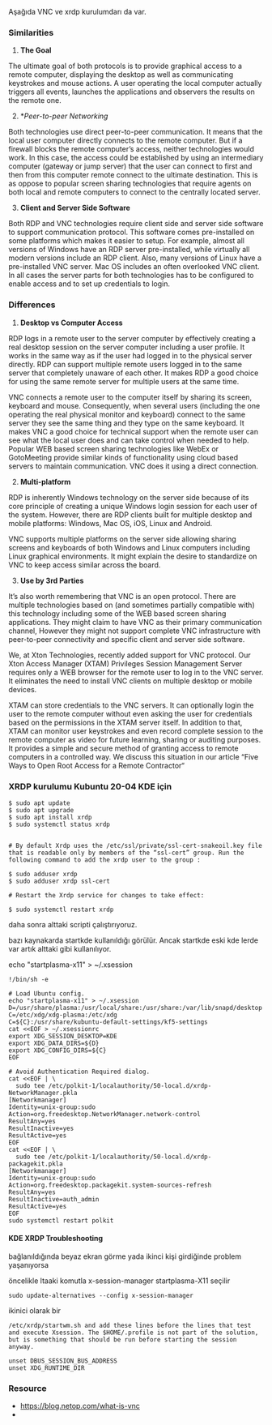  
Aşağıda VNC ve xrdp kurulumdarı da var. 

 
### Similarities

 
1. **The Goal**

The ultimate goal of both protocols is to provide graphical access to a remote computer, displaying the desktop as well as communicating keystrokes and mouse actions. A user operating the local computer actually triggers all events, launches the applications and observers the results on the remote one.

2. **Peer-to-peer Networking*

Both technologies use direct peer-to-peer communication. It means that the local user computer directly connects to the remote computer. But if a firewall blocks the remote computer’s access, neither technologies would work. In this case, the access could be established by using an intermediary computer (gateway or jump server) that the user can connect to first and then from this computer remote connect to the ultimate destination. This is as oppose to popular screen sharing technologies that require agents on both local and remote computers to connect to the centrally located server.

3. **Client and Server Side Software**

Both RDP and VNC technologies require client side and server side software to support communication protocol. This software comes pre-installed on some platforms which makes it easier to setup. For example, almost all versions of Windows have an RDP server pre-installed, while virtually all modern versions include an RDP client. Also, many versions of Linux have a pre-installed VNC server. Mac OS includes an often overlooked VNC client. In all cases the server parts for both technologies has to be configured to enable access and to set up credentials to login.

### Differences

 
1. **Desktop vs Computer Access**

RDP logs in a remote user to the server computer by effectively creating a real desktop session on the server computer including a user profile. It works in the same way as if the user had logged in to the physical server directly. RDP can support multiple remote users logged in to the same server that completely unaware of each other. It makes RDP a good choice for using the same remote server for multiple users at the same time.


VNC connects a remote user to the computer itself by sharing its screen, keyboard and mouse. Consequently, when several users (including the one operating the real physical monitor and keyboard) connect to the same server they see the same thing and they type on the same keyboard. It makes VNC a good choice for technical support when the remote user can see what the local user does and can take control when needed to help. Popular WEB based screen sharing technologies like WebEx or GotoMeeting provide similar kinds of functionality using cloud based servers to maintain communication. VNC does it using a direct connection.

2. **Multi-platform**

RDP is inherently Windows technology on the server side because of its core principle of creating a unique Windows login session for each user of the system. However, there are RDP clients built for multiple desktop and mobile platforms: Windows, Mac OS, iOS, Linux and Android.


VNC supports multiple platforms on the server side allowing sharing screens and keyboards of both Windows and Linux computers including Linux graphical environments. It might explain the desire to standardize on VNC to keep access similar across the board.


3. **Use by 3rd Parties**

It’s also worth remembering that VNC is an open protocol. There are multiple technologies based on (and sometimes partially compatible with) this technology including  some of the WEB based screen sharing applications. They might claim to have VNC as their primary communication channel, However they might not support complete VNC infrastructure with peer-to-peer connectivity and specific client and server side software.


We, at Xton Technologies, recently added support for VNC protocol. Our Xton Access Manager (XTAM) Privileges Session Management Server requires only a WEB browser for the remote user to log in to the VNC server. It eliminates the need to install VNC clients on multiple desktop or mobile devices.


XTAM can store credentials to the VNC servers. It can optionally login the user to the remote computer without even asking the user for credentials based on the permissions in the XTAM server itself. In addition to that, XTAM can monitor user keystrokes and even record complete session to the remote computer as video for future learning, sharing or auditing purposes. It provides a simple and secure method of granting access to remote computers in a controlled way. We discuss this situation in our article “Five Ways to Open Root Access for a Remote Contractor“


### XRDP kurulumu Kubuntu 20-04 KDE için

```
$ sudo apt update
$ sudo apt upgrade
$ sudo apt install xrdp 
$ sudo systemctl status xrdp


# By default Xrdp uses the /etc/ssl/private/ssl-cert-snakeoil.key file that is readable only by members of the “ssl-cert” group. Run the following command to add the xrdp user to the group :

$ sudo adduser xrdp
$ sudo adduser xrdp ssl-cert  

# Restart the Xrdp service for changes to take effect:

$ sudo systemctl restart xrdp

```

daha sonra alttaki scripti çalıştırıyoruz.

bazı kaynakarda startkde kullanıldığı görülür. Ancak startkde eski kde lerde var artık alttaki gibi kullanılıyor. 

echo "startplasma-x11" > ~/.xsession




```
!/bin/sh -e

# Load Ubuntu config.
echo "startplasma-x11" > ~/.xsession
D=/usr/share/plasma:/usr/local/share:/usr/share:/var/lib/snapd/desktop
C=/etc/xdg/xdg-plasma:/etc/xdg
C=${C}:/usr/share/kubuntu-default-settings/kf5-settings
cat <<EOF > ~/.xsessionrc
export XDG_SESSION_DESKTOP=KDE
export XDG_DATA_DIRS=${D}
export XDG_CONFIG_DIRS=${C}
EOF

# Avoid Authentication Required dialog.
cat <<EOF | \
  sudo tee /etc/polkit-1/localauthority/50-local.d/xrdp-NetworkManager.pkla
[Networkmanager]
Identity=unix-group:sudo
Action=org.freedesktop.NetworkManager.network-control
ResultAny=yes
ResultInactive=yes
ResultActive=yes
EOF
cat <<EOF | \
  sudo tee /etc/polkit-1/localauthority/50-local.d/xrdp-packagekit.pkla
[Networkmanager]
Identity=unix-group:sudo
Action=org.freedesktop.packagekit.system-sources-refresh
ResultAny=yes
ResultInactive=auth_admin
ResultActive=yes
EOF
sudo systemctl restart polkit
```

#### KDE XRDP Troubleshooting

bağlanıldığında beyaz ekran görme yada ikinci kişi girdiğinde problem yaşanıyorsa

öncelikle ltaaki komutla x-session-manager startplasma-X11 seçilir

```
sudo update-alternatives --config x-session-manager
```

ikinici olarak bir
```
/etc/xrdp/startwm.sh and add these lines before the lines that test and execute Xsession. The $HOME/.profile is not part of the solution, but is something that should be run before starting the session anyway.

unset DBUS_SESSION_BUS_ADDRESS  
unset XDG_RUNTIME_DIR

```





### Resource
- https://blog.netop.com/what-is-vnc
- 
